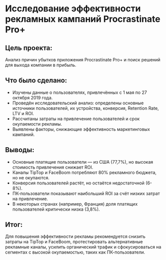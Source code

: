 # Исследование эффективности рекламных кампаний Procrastinate Pro+

## Цель проекта: 
Анализ причин убытков приложения Procrastinate Pro+ и поиск решений для выхода компании в прибыль.

## Что было сделано:
- Изучены данные о пользователях, привлечённых с 1 мая по 27 октября 2019 года.
- Проведён исследовательский анализ: определены основные источники пользователей, их устройства, конверсия, Retention Rate, LTV и ROI.
- Рассчитаны затраты на привлечение пользователей и срок окупаемости рекламы.
- Выявлены факторы, снижающие эффективность маркетинговых кампаний.

## Выводы:
- Основные платящие пользователи — из США (77,7%), но высокая стоимость привлечения снижает ROI.
- Каналы TipTop и FaceBoom потребляют 80% рекламного бюджета, но не окупаются.
- Конверсия пользователей растёт, но остаётся недостаточной (6-8%).
- ПК-пользователи показывают наибольший ROI за счёт низких затрат на привлечение.
- В некоторых странах (например, Франция) доля платящих пользователей критически низка (3,8%).
  
## Итог:
Для повышения эффективности рекламы рекомендуется снизить затраты на TipTop и FaceBoom, протестировать альтернативные рекламные каналы, усилить органический трафик и сфокусироваться на сегментах с высокой окупаемостью, таких как ПК-пользователи.
